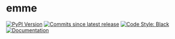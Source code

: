 # emme


[![PyPI Version][pypi-v-image]][pypi-v-link]
[![Commits since latest release][gh-image]][gh-link]
[![Code Style: Black][black-shield]]()
[![Documentation](https://img.shields.io/badge/documentation-blue)](https://claudioperez.xyz/pkgs/emme/)

[black-shield]: https://img.shields.io/badge/code%20style-black-000000.svg

[pypi-v-image]: https://img.shields.io/pypi/v/emme.svg
[pypi-v-link]: https://pypi.org/project/emme/

[gh-link]: https://github.com/claudioperez/emme/compare/0.0.1...master
[gh-image]: https://img.shields.io/github/commits-since/claudioperez/emme/0.0.1?style=social

